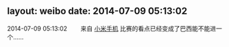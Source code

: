 layout: weibo
date: 2014-07-09 05:13:02
---
<meta name="referrer" content="no-referrer" />

2014-07-09 05:13:02  &nbsp;&nbsp;&nbsp;&nbsp;&nbsp;&nbsp; 来自 <a href="http://app.weibo.com/t/feed/22zMnn" rel="nofollow">小米手机</a>
比赛的看点已经变成了巴西能不能进一个…… ​​​
